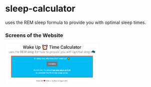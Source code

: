 # sleep-calculator
uses the REM sleep formula to provide you with optimal sleep times.

### Screens of the Website
<p float="left">
  <img src="screenshots/screenshot.PNG" width="300" />
</p>
